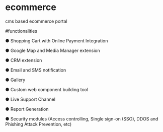 # ecommerce
cms based ecommerce portal


#functionalities

● Shopping Cart with Online Payment Integration

● Google Map and Media Manager extension

● CRM extension

● Email and SMS notification

● Gallery

● Custom web component building tool

● Live Support Channel

● Report Generation

● Security modules (Access controlling, Single sign-on (SSO), DDOS and Phishing Attack
Prevention, etc)
